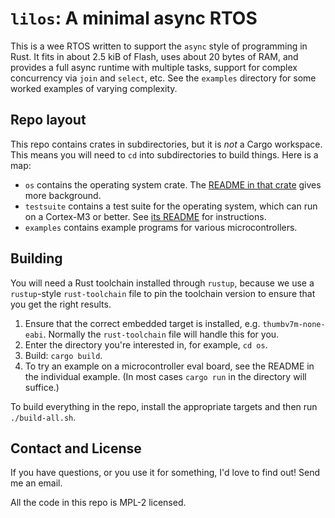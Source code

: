 # `lilos`: A minimal async RTOS

This is a wee RTOS written to support the `async` style of programming in Rust.
It fits in about 2.5 kiB of Flash, uses about 20 bytes of RAM, and provides a
full async runtime with multiple tasks, support for complex concurrency via
`join` and `select`, etc. See the `examples` directory for some worked examples
of varying complexity.

## Repo layout

This repo contains crates in subdirectories, but it is _not_ a Cargo workspace.
This means you will need to `cd` into subdirectories to build things. Here is a
map:

- `os` contains the operating system crate. The [README in that
  crate](https://github.com/cbiffle/lilos/blob/main/os/README.mkdn) gives more
  background.
- `testsuite` contains a test suite for the operating system, which can run on a
  Cortex-M3 or better. See [its
  README](https://github.com/cbiffle/lilos/blob/main/testsuite/README.mkdn) for
  instructions.
- `examples` contains example programs for various microcontrollers.

## Building

You will need a Rust toolchain installed through `rustup`, because we use a
`rustup`-style `rust-toolchain` file to pin the toolchain version to ensure that
you get the right results.

1. Ensure that the correct embedded target is installed, e.g.
   `thumbv7m-none-eabi`. Normally the `rust-toolchain` file will handle this for
   you.
2. Enter the directory you're interested in, for example, `cd os`.
3. Build: `cargo build`.
4. To try an example on a microcontroller eval board, see the README in the
   individual example. (In most cases `cargo run` in the directory will
   suffice.)

To build everything in the repo, install the appropriate targets and then run
`./build-all.sh`.

## Contact and License

If you have questions, or you use it for something, I'd love to find out! Send
me an email.

All the code in this repo is MPL-2 licensed.
